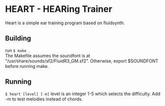 # HEART - HEARing Trainer

Heart is a simple ear training program based on fluidsynth.

## Building
run ```$ make ```.   
The Makefile assumes the soundfont is at "/usr/share/sounds/sf2/FluidR3_GM.sf2". Otherwise, export
$SOUNDFONT before running make. 

## Running
```$ heart [level] [-m]```
level is an integer 1-5 which selects the difficulty.
Add -m to test melodies instead of chords. 
